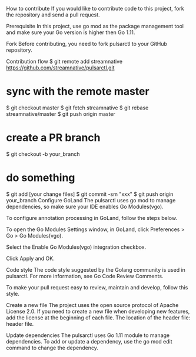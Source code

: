 How to contribute
If you would like to contribute code to this project, fork the repository and send a pull request.

Prerequisite
In this project, use go mod as the package management tool and make sure your Go version is higher then Go 1.11.

Fork
Before contributing, you need to fork pulsarctl to your GitHub repository.

Contribution flow
$ git remote add streamnative https://github.com/streamnative/pulsarctl.git
# sync with the remote master
$ git checkout master
$ git fetch streamnative
$ git rebase streamnative/master
$ git push origin master
# create a PR branch
$ git checkout -b your_branch   
# do something
$ git add [your change files]
$ git commit -sm "xxx"
$ git push origin your_branch
Configure GoLand
The pulsarctl uses go mod to manage dependencies, so make sure your IDE enables Go Modules(vgo).

To configure annotation processing in GoLand, follow the steps below.

To open the Go Modules Settings window, in GoLand, click Preferences > Go > Go Modules(vgo).

Select the Enable Go Modules(vgo) integration checkbox.

Click Apply and OK.

Code style
The code style suggested by the Golang community is used in pulsarctl. For more information, see Go Code Review Comments.

To make your pull request easy to review, maintain and develop, follow this style.

Create a new file
The project uses the open source protocol of Apache License 2.0. If you need to create a new file when developing new features, add the license at the beginning of each file. The location of the header file: header file.

Update dependencies
The pulsarctl uses Go 1.11 module to manage dependencies. To add or update a dependency, use the go mod edit command to change the dependency.